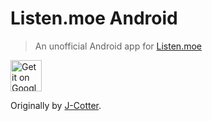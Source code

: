 # Listen.moe Android

> An unofficial Android app for [Listen.moe](https://listen.moe/)

<a href="https://play.google.com/store/apps/details?id=me.echeung.moemoekyun">
  <img height="50" alt="Get it on Google Play"
       src="https://play.google.com/intl/en_us/badges/images/apps/en-play-badge.png" />
</a>

Originally by [J-Cotter](https://play.google.com/store/apps/details?id=jcotter.listenmoe).
